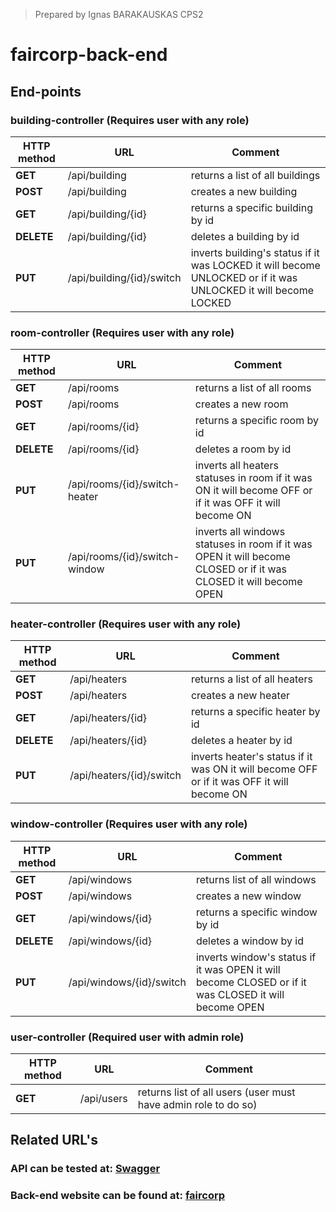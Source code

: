 > Prepared by Ignas BARAKAUSKAS CPS2
# faircorp-back-end

## End-points

### building-controller (Requires user with any role)

| HTTP method | URL | Comment |
|--|--|--|
| **GET** | /api/building | returns a list of all buildings|
| **POST** | /api/building | creates a new building |
| **GET** | /api/building/{id} | returns a specific building by id|
| **DELETE** | /api/building/{id} | deletes a building by id|
| **PUT** | /api/building/{id}/switch | inverts building's status if it was LOCKED it will become UNLOCKED or if it was UNLOCKED it will become LOCKED|

### room-controller (Requires user with any role)

| HTTP method | URL | Comment |
|--|--|--|
| **GET** | /api/rooms | returns a list of all rooms|
| **POST** | /api/rooms | creates a new room |
| **GET** | /api/rooms/{id} | returns a specific room by id|
| **DELETE** | /api/rooms/{id} | deletes a room by id|
| **PUT** | /api/rooms/{id}/switch-heater | inverts all heaters statuses in room if it was ON it will become OFF or if it was OFF it will become ON|
| **PUT** | /api/rooms/{id}/switch-window | inverts all windows statuses in room if it was OPEN it will become CLOSED or if it was CLOSED it will become OPEN|

### heater-controller (Requires user with any role)

| HTTP method | URL | Comment |
|--|--|--|
| **GET** | /api/heaters | returns a list of all heaters|
| **POST** | /api/heaters | creates a new heater |
| **GET** | /api/heaters/{id} | returns a specific heater by id|
| **DELETE** | /api/heaters/{id} | deletes a heater by id|
| **PUT** | /api/heaters/{id}/switch | inverts heater's status if it was ON it will become OFF or if it was OFF it will become ON|

### window-controller (Requires user with any role)

| HTTP method | URL | Comment |
|--|--|--|
| **GET** | /api/windows | returns list of all windows|
| **POST** | /api/windows | creates a new window |
| **GET** | /api/windows/{id} | returns a specific window by id|
| **DELETE** | /api/windows/{id} | deletes a window by id|
| **PUT** | /api/windows/{id}/switch | inverts window's status if it was OPEN it will become CLOSED or if it was CLOSED it will become OPEN|

### user-controller (Required user with admin role)

| HTTP method | URL | Comment |
|--|--|--|
| **GET** | /api/users | returns list of all users (user must have admin role to do so)|

## Related URL's

### API can be tested at: [Swagger](https://faircorp-ignas-barakauskas.cleverapps.io/swagger-ui/index.html#/)

### Back-end website can be found at: [faircorp](https://faircorp-ignas-barakauskas.cleverapps.io)
